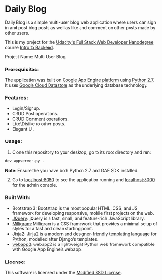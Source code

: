 # Daily Blog
Daily Blog is a simple multi-user blog web application where users can sign in and post blog posts as well as like and comment on other posts made by other users.

This is my project for the [Udacity's Full Stack Web Developer Nanodegree](https://www.udacity.com/course/full-stack-web-developer-nanodegree--nd004) course [Intro to Backend](https://www.udacity.com/course/intro-to-backend--ud171).

Project Name: Multi User Blog.

### Prerequisites:
The application was built on [Google App Engine platform](https://cloud.google.com/appengine/docs/standard/python/download) using [Python 2.7](https://www.python.org/downloads/).
It uses [Google Cloud Datastore](https://cloud.google.com/appengine/docs/standard/python/datastore/) as the underlying database technology.

### Features:
 - Login/Signup.
 - CRUD Post operations.
 - CRUD Comment operations.
 - Like\Dislike to other posts.
 - Elegant UI.

### Usage:
1. Clone this repository to your desktop, go to its root directory and run:
```python
dev_appserver.py .
```
**Note:** Ensure the you have both Python 2.7 and GAE SDK installed.

2. Go to [localhost:8080](http://localhost:8080) to see the application running and [localhost:8000](http://localhost:8000) for the admin console.

### Built With:
- [Bootstrap 3](http://getbootstrap.com/): Bootstrap is the most popular HTML, CSS, and JS framework for developing responsive, mobile first projects on the web.
- [JQuery](https://jquery.com/): jQuery is a fast, small, and feature-rich JavaScript library.
- [Milligram](http://milligram.io/): Milligram is a CSS framework that provides a minimal setup of styles for a fast and clean starting point.
- [Jinja2](http://jinja.pocoo.org/docs/2.9/): Jinja2 is a modern and designer-friendly templating language for Python, modelled after Django’s templates.
- [webapp2](https://webapp2.readthedocs.io/en/latest/): webapp2 is a lightweight Python web framework compatible with Google App Engine’s webapp.

### License:
This software is licensed under the [Modified BSD License](https://opensource.org/licenses/BSD-3-Clause).